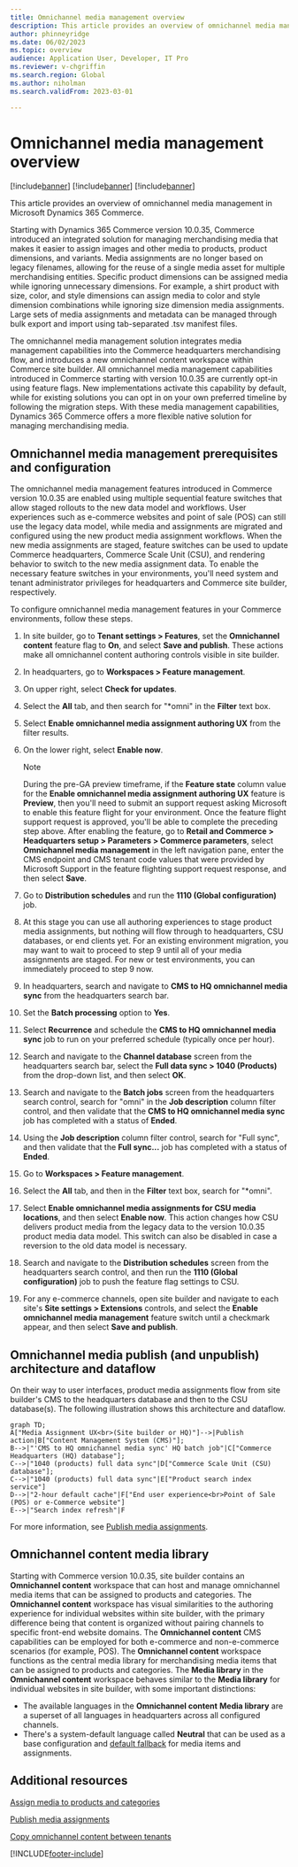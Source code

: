 ```yaml
---
title: Omnichannel media management overview
description: This article provides an overview of omnichannel media management in Microsoft Dynamics 365 Commerce.
author: phinneyridge
ms.date: 06/02/2023
ms.topic: overview
audience: Application User, Developer, IT Pro
ms.reviewer: v-chgriffin
ms.search.region: Global
ms.author: niholman
ms.search.validFrom: 2023-03-01

---
```


# Omnichannel media management overview

[!include[banner](../includes/banner.md)]
[!include[banner](../includes/preview-banner.md)]
[!include[banner](../includes/production-ready-preview-banner.md)]

This article provides an overview of omnichannel media management in Microsoft Dynamics 365 Commerce.

Starting with Dynamics 365 Commerce version 10.0.35, Commerce introduced an integrated solution for managing merchandising media that makes it easier to assign images and other media to products, product dimensions, and variants. Media assignments are no longer based on legacy filenames, allowing for the reuse of a single media asset for multiple merchandising entities. Specific product dimensions can be assigned media while ignoring unnecessary dimensions. For example, a shirt product with size, color, and style dimensions can assign media to color and style dimension combinations while ignoring size dimension media assignments. Large sets of media assignments and metadata can be managed through bulk export and import using tab-separated .tsv manifest files. 

The omnichannel media management solution integrates media management capabilities into the Commerce headquarters merchandising flow, and introduces a new omnichannel content workspace within Commerce site builder. All omnichannel media management capabilities introduced in Commerce starting with version 10.0.35 are currently opt-in using feature flags. New implementations activate this capability by default, while for existing solutions you can opt in on your own preferred timeline by following the migration steps. With these media management capabilities, Dynamics 365 Commerce offers a more flexible native solution for managing merchandising media.

<!-- ## Omnichannel media management how-to guides-->

## Omnichannel media management prerequisites and configuration

The omnichannel media management features introduced in Commerce version 10.0.35 are enabled using multiple sequential feature switches that allow staged rollouts to the new data model and workflows. User experiences such as e-commerce websites and point of sale (POS) can still use the legacy data model, while media and assignments are migrated and configured using the new product media assignment workflows. When the new media assignments are staged, feature switches can be used to update Commerce headquarters, Commerce Scale Unit (CSU), and rendering behavior to switch to the new media assignment data. To enable the necessary feature switches in your environments, you'll need system and tenant administrator privileges for headquarters and Commerce site builder, respectively.

To configure omnichannel media management features in your Commerce environments, follow these steps.

1. In site builder, go to **Tenant settings \> Features**, set the **Omnichannel content** feature flag to **On**, and select **Save and publish**. These actions make all omnichannel content authoring controls visible in site builder.
2. In headquarters, go to **Workspaces \> Feature management**.
3. On upper right, select **Check for updates**.
4. Select the **All** tab, and then search for "\*omni" in the **Filter** text box. 
5. Select **Enable omnichannel media assignment authoring UX** from the filter results.
6. On the lower right, select **Enable now**.  

    > [!NOTE]
    > During the pre-GA preview timeframe, if the **Feature state** column value for the **Enable omnichannel media assignment authoring UX** feature is **Preview**, then you'll need to submit an support request asking Microsoft to enable this feature flight for your environment. Once the feature flight support request is approved, you'll be able to complete the preceding step above. After enabling the feature, go to **Retail and Commerce \> Headquarters setup \> Parameters \> Commerce parameters**, select **Omnichannel media management** in the left navigation pane, enter the CMS endpoint and CMS tenant code values that were provided by Microsoft Support in the feature flighting support request response, and then select **Save**.

7. Go to **Distribution schedules** and run the **1110 (Global configuration)** job.
8. At this stage you can use all authoring experiences to stage product media assignments, but nothing will flow through to headquarters, CSU databases, or end clients yet. For an existing environment migration, you may want to wait to proceed to step 9 until all of your media assignments are staged. For new or test environments, you can immediately proceed to step 9 now.
9. In headquarters, search and navigate to **CMS to HQ omnichannel media sync** from the headquarters search bar.
10. Set the **Batch processing** option to **Yes**.
11. Select **Recurrence** and schedule the **CMS to HQ omnichannel media sync** job to run on your preferred schedule (typically once per hour).
12. Search and navigate to the **Channel database** screen from the headquarters search bar, select the **Full data sync \> 1040 (Products)** from the drop-down list, and then select **OK**.
13. Search and navigate to the **Batch jobs** screen from the headquarters search control, search for "omni" in the **Job description** column filter control, and then validate that the **CMS to HQ omnichannel media sync** job has completed with a status of **Ended**.
14. Using the **Job description** column filter control, search for "Full sync", and then validate that the **Full sync...** job has completed with a status of **Ended**.
15. Go to **Workspaces \> Feature management**.
16. Select the **All** tab, and then in the **Filter** text box, search for "\*omni". 
17. Select **Enable omnichannel media assignments for CSU media locations**, and then select **Enable now**. This action changes how CSU delivers product media from the legacy data to the version 10.0.35 product media data model. This switch can also be disabled in case a reversion to the old data model is necessary.
18. Search and navigate to the **Distribution schedules** screen from the headquarters search control, and then run the **1110 (Global configuration)** job to push the feature flag settings to CSU.
19. For any e-commerce channels, open site builder and navigate to each site's **Site settings \> Extensions** controls, and select the **Enable omnichannel media management** feature switch until a checkmark appear, and then select **Save and publish**.

<!--Your environment should now be ready to use the omnichannel media features end-to-end. For more information on job and cache behavior for product media publishing, see [Omnichannel media management overview](#omnichannel-media-management-overview) for authoring tutorials, and [Omnichannel media publish architecture and dataflow](#omnichannel-media-publish-and-unpublish-architecture-and-dataflow).-->

## Omnichannel media publish (and unpublish) architecture and dataflow

On their way to user interfaces, product media assignments flow from site builder's CMS  to the headquarters database and then to the CSU database(s). The following illustration shows this architecture and dataflow.

```mermaid
graph TD;
A["Media Assignment UX<br>(Site builder or HQ)"]-->|Publish action|B["Content Management System (CMS)"];
B-->|"'CMS to HQ omnichannel media sync' HQ batch job"|C["Commerce Headquarters (HQ) database"];
C-->|"1040 (products) full data sync"|D["Commerce Scale Unit (CSU) database"];
C-->|"1040 (products) full data sync"|E["Product search index service"]
D-->|"2-hour default cache"|F["End user experience<br>Point of Sale (POS) or e-Commerce website"]
E-->|"Search index refresh"|F
```

For more information, see [Publish media assignments](publish-media-omnichannel.md).

## Omnichannel content media library

Starting with Commerce version 10.0.35, site builder contains an **Omnichannel content** workspace that can host and manage omnichannel media items that can be assigned to products and categories. The **Omnichannel content** workspace has visual similarities to the authoring experience for individual websites within site builder, with the primary difference being that content is organized without pairing channels to specific front-end website domains. The **Omnichannel content** CMS capabilities can be employed for both e-commerce and non-e-commerce scenarios (for example, POS). The **Omnichannel content** workspace functions as the central media library for merchandising media items that can be assigned to products and categories. The **Media library** in the **Omnichannel content** workspace behaves similar to the **Media library** for individual websites in site builder, with some important distinctions:  

- The available languages in the **Omnichannel content** **Media library** are a superset of all languages in headquarters across all configured channels.
- There's a system-default language called **Neutral** that can be used as a base configuration and [default fallback](assign-media-omnichannel.md#omnichannel-channel-specific-and-locale-specific-media-assignments) for media items and assignments.

## Additional resources

[Assign media to products and categories](assign-media-omnichannel.md)

[Publish media assignments](publish-media-omnichannel.md)

[Copy omnichannel content between tenants](copy-content-between-tenants.md)


[!INCLUDE[footer-include](../includes/footer-banner.md)]
